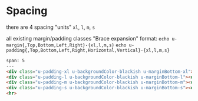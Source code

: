 # Spacing

there are 4 spacing "units" `xl`, `l`, `m`, `s`

all existing margin/padding classes "Brace expansion" format:
`echo u-margin{,Top,Bottom,Left,Right}-{xl,l,m,s}`
`echo u-padding{,Top,Bottom,Left,Right,Horizontal,Vertical}-{xl,l,m,s}`

```html
span: 5
---
<div class="u-padding-xl u-backgroundColor-blackish u-marginBottom-xl"><div class="u-backgroundColor-pinkish">u-padding-xl u-marginBottom-xl</div></div>
<div class="u-padding-l u-backgroundColor-blackish u-marginBottom-l"><div class="u-backgroundColor-pinkish">u-padding-l u-marginBottom-l</div></div>
<div class="u-padding-m u-backgroundColor-blackish u-marginBottom-m"><div class="u-backgroundColor-pinkish">u-padding-m u-marginBottom-m</div></div>
<div class="u-padding-s u-backgroundColor-blackish u-marginBottom-s"><div class="u-backgroundColor-pinkish">u-padding-s u-marginBottom-s</div></div>
<hr>
```
